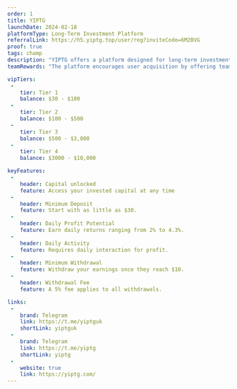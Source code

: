 ```yaml
---
order: 1
title: YIPTG
launchDate: 2024-02-18
platformType: Long-Term Investment Platform
referralLink: https://h5.yiptg.top/user/reg?inviteCode=6M2BVG
proof: true
tags: champ
description: "YIPTG offers a platform designed for long-term investment opportunities."
teamRewards: "The platform encourages user acquisition by offering team commissions and referral rewards. More information is accessible on the official website."

vipTiers:
 - 
    tier: Tier 1
    balance: $30 - $100    
 - 
    tier: Tier 2
    balance: $100 - $500
 - 
    tier: Tier 3
    balance: $500 - $3,000
 - 
    tier: Tier 4
    balance: $3000 - $10,000

keyFeatures:
 - 
    header: Capital unlocked
    feature: Access your invested capital at any time
 - 
    header: Minimum Deposit
    feature: Start with as little as $30.
 - 
    header: Daily Profit Potential
    feature: Earn daily returns ranging from 2% to 4.3%.
 - 
    header: Daily Activity
    feature: Requires daily interaction for profit.
 - 
    header: Minimum Withdrawal
    feature: Withdraw your earnings once they reach $10.
 - 
    header: Withdrawal Fee
    feature: A 5% fee applies to all withdrawals.

links:
 - 
    brand: Telegram
    link: https://t.me/yiptguk
    shortLink: yiptguk
 - 
    brand: Telegram
    link: https://t.me/yiptg
    shortLink: yiptg
 - 
    website: true
    link: https://yiptg.com/
---
```

